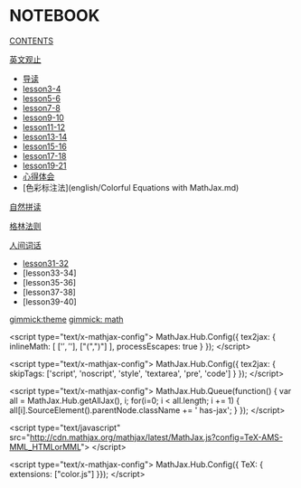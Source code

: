 # NOTEBOOK

[CONTENTS](navigation.md)

[英文观止]()

*   [导读](english/lesson1-2.md)
*   [lesson3-4](english/lesson3-4.md)
*   [lesson5-6](english/lesson5-6.md)
*   [lesson7-8](english/lesson7-8.md)
*   [lesson9-10](english/lesson9-10.md)
*   [lesson11-12](english/lesson11-12.md)
*   [lesson13-14](english/lesson13-14.md)
*   [lesson15-16](english/lesson15-16.md)
*   [lesson17-18](english/lesson17-18.md)
*   [lesson19-21](english/lesson19-21.md)
*   [心得体会](english/extra.md)
*   [色彩标注法](english/Colorful Equations with MathJax.md)

[自然拼读]()

[格林法则 ]()

[人间词话]()

*   [lesson31-32](english/人间词话1.md)
*   [lesson33-34]
*   [lesson35-36]
*   [lesson37-38]
*   [lesson39-40]

[gimmick:theme](yeti)
[gimmick: math]()

&lt;script type="text/x-mathjax-config"&gt;
  MathJax.Hub.Config({
    tex2jax: {
      inlineMath: [ ['$','$'], ["\(","\)"] ],
      processEscapes: true
    }
  });
&lt;/script&gt;

&lt;script type="text/x-mathjax-config"&gt;
    MathJax.Hub.Config({
      tex2jax: {
        skipTags: ['script', 'noscript', 'style', 'textarea', 'pre', 'code']
      }
    });
&lt;/script&gt;

&lt;script type="text/x-mathjax-config"&gt;
    MathJax.Hub.Queue(function() {
        var all = MathJax.Hub.getAllJax(), i;
        for(i=0; i &lt; all.length; i += 1) {
            all[i].SourceElement().parentNode.className += ' has-jax';
        }
    });
&lt;/script&gt;

&lt;script type="text/javascript"
   src="http://cdn.mathjax.org/mathjax/latest/MathJax.js?config=TeX-AMS-MML_HTMLorMML"&gt;
&lt;/script&gt;

&lt;script type="text/x-mathjax-config"&gt;
  MathJax.Hub.Config({ TeX: { extensions: ["color.js"] }});
&lt;/script&gt;